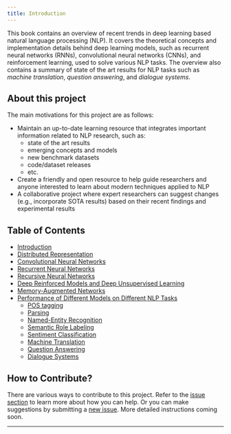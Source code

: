 ```yaml
---
title: Introduction
---
```


This book contains an overview of recent trends in deep learning based natural language processing (NLP). It covers the theoretical concepts and implementation details behind deep learning models, such as recurrent neural networks (RNNs), convolutional neural networks (CNNs), and reinforcement learning, used to solve various NLP tasks. The overview also contains a summary of state of the art results for NLP tasks such as *machine translation*, *question answering*, and *dialogue systems*.

## About this project
The main motivations for this project are as follows:
- Maintain an up-to-date learning resource that integrates important information related to NLP research, such as:
    - state of the art results
    - emerging concepts and models
    - new benchmark datasets
    - code/dataset releases
    - etc.
- Create a friendly and open resource to help guide researchers and anyone interested to learn about modern techniques applied to NLP
- A collaborative project where expert researchers can suggest changes (e.g., incorporate SOTA results) based on their recent findings and experimental results

## Table of Contents
- [Introduction](https://nlpoverview.com/#1)
- [Distributed Representation](https://nlpoverview.com/#2)
- [Convolutional Neural Networks](https://nlpoverview.com/#3)
- [Recurrent Neural Networks](https://nlpoverview.com/#4)
- [Recursive Neural Networks](https://nlpoverview.com/#5)
- [Deep Reinforced Models and Deep Unsupervised Learning](https://nlpoverview.com/#6)
- [Memory-Augmented Networks](https://nlpoverview.com/#7)
- [Performance of Different Models on Different NLP Tasks](https://nlpoverview.com/#8)
    - [POS tagging](https://nlpoverview.com/#a-pos-tagging)
    - [Parsing](https://nlpoverview.com/#b-parsing)
    - [Named-Entity Recognition](https://nlpoverview.com/#c-named-entity-recognition)
    - [Semantic Role Labeling](https://nlpoverview.com/#d-semantic-role-labeling)
    - [Sentiment Classification](https://nlpoverview.com/#e-sentiment-classification)
    - [Machine Translation](https://nlpoverview.com/#f-machine-translation)
    - [Question Answering](https://nlpoverview.com/#g-question-answering)
    - [Dialogue Systems](https://nlpoverview.com/#g-dialogue-systems)

## How to Contribute?
There are various ways to contribute to this project. Refer to the [issue section](https://github.com/omarsar/nlp_overview/issues/1) to learn more about how you can help. Or you can make suggestions by submitting a [new issue](https://github.com/omarsar/nlp_overview/issues/new). More detailed instructions coming soon.

---